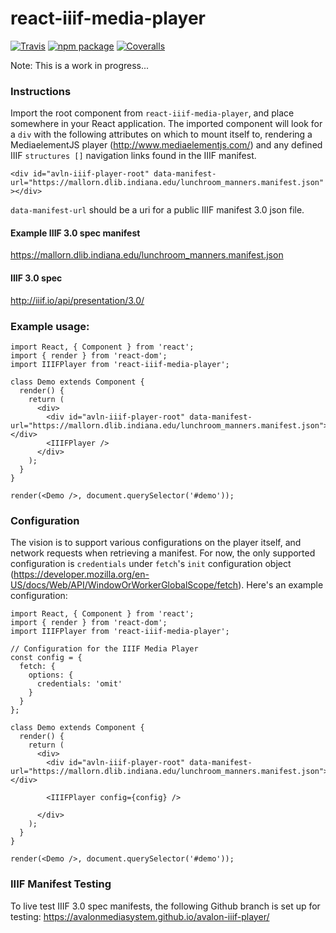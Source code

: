 # react-iiif-media-player

[![Travis][build-badge]][build]
[![npm package][npm-badge]][npm]
[![Coveralls][coveralls-badge]][coveralls]

Note: This is a work in progress...

### Instructions
Import the root component from `react-iiif-media-player`, and place somewhere in your React application.  The imported component will look for a `div` with the following attributes on which to mount itself to, rendering a MediaelementJS player (http://www.mediaelementjs.com/) and any defined IIIF `structures []` navigation links found in the IIIF manifest.

`<div id="avln-iiif-player-root" data-manifest-url="https://mallorn.dlib.indiana.edu/lunchroom_manners.manifest.json"></div>`

`data-manifest-url` should be a uri for a public IIIF manifest 3.0 json file.

#### Example IIIF 3.0 spec manifest
https://mallorn.dlib.indiana.edu/lunchroom_manners.manifest.json

#### IIIF 3.0 spec
http://iiif.io/api/presentation/3.0/


### Example usage:
```
import React, { Component } from 'react';
import { render } from 'react-dom';
import IIIFPlayer from 'react-iiif-media-player';

class Demo extends Component {
  render() {
    return (
      <div>
        <div id="avln-iiif-player-root" data-manifest-url="https://mallorn.dlib.indiana.edu/lunchroom_manners.manifest.json"></div>
        <IIIFPlayer />
      </div>
    );
  }
}

render(<Demo />, document.querySelector('#demo'));
```

### Configuration
The vision is to support various configurations on the player itself, and network requests when retrieving a manifest.  For now, the only supported configuration is `credentials` under `fetch`'s `init` configuration object (https://developer.mozilla.org/en-US/docs/Web/API/WindowOrWorkerGlobalScope/fetch).  Here's an example configuration:

```
import React, { Component } from 'react';
import { render } from 'react-dom';
import IIIFPlayer from 'react-iiif-media-player';

// Configuration for the IIIF Media Player
const config = {
  fetch: {
    options: {
      credentials: 'omit'
    }
  }
};

class Demo extends Component {
  render() {
    return (
      <div>
        <div id="avln-iiif-player-root" data-manifest-url="https://mallorn.dlib.indiana.edu/lunchroom_manners.manifest.json"></div>

        <IIIFPlayer config={config} />

      </div>
    );
  }
}

render(<Demo />, document.querySelector('#demo'));
```

### IIIF Manifest Testing
To live test IIIF 3.0 spec manifests, the following Github branch is set up for testing:
https://avalonmediasystem.github.io/avalon-iiif-player/


[build-badge]: https://img.shields.io/travis/user/repo/master.png?style=flat-square
[build]: https://travis-ci.org/user/repo

[npm-badge]: https://img.shields.io/npm/v/npm-package.png?style=flat-square
[npm]: https://www.npmjs.org/package/npm-package

[coveralls-badge]: https://img.shields.io/coveralls/user/repo/master.png?style=flat-square
[coveralls]: https://coveralls.io/github/user/repo
